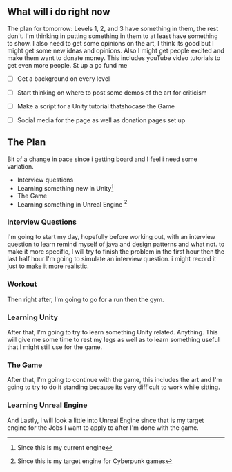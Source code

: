 ```toc
```

## What will i do right now
The plan for tomorrow:
Levels 1, 2, and 3 have something in them, the rest don't. I'm thinking in putting something in them to at least have something to show. I also need to get some opinions on the art, I think its good but I might get some new ideas and opinions. Also I might get people excited and make them want to donate money. This includes youTube video tutorials to get even more people. St up a go fund me


- [ ] Get a background on every level
- [ ] Start thinking on where to post some demos of the art for criticism
- [ ] Make a script for a Unity tutorial thatshocase the Game
- [ ] Social media for the page as well as donation pages set up


## The Plan
Bit of a change in pace since i getting board and I feel i need some variation.

- Interview questions
- Learning something new in Unity[^2]
- The Game
- Learning something in Unreal Engine [^1]

### Interview Questions
I'm going to start my day, hopefully before working out, with an interview question to learn remind myself of java and design patterns and what not. to make it more specific, I will try to finish the problem in the first hour then the last half hour I'm going to simulate an interview question. i might record it just to make it more realistic. 

### Workout
Then right after, I'm going to go for a run then the gym. 

### Learning Unity
After that, I'm going to try to learn something Unity related. Anything. This will give me some time to rest my legs as well as to learn something useful that I might still use for the game.

### The Game
After that, I'm going to continue with the game, this includes the art and I'm going to try to do it standing because its very difficult to work while sitting. 

###  Learning Unreal Engine
And Lastly, I will look a little into Unreal Engine since that is my target engine for the Jobs I want to apply to after I'm done with the game.



[^1]: Since this is my target engine for Cyberpunk games
[^2]: Since this is my current engine